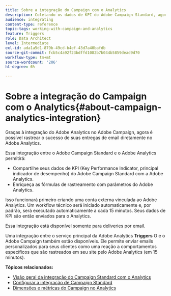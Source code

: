 ```yaml
---
title: Sobre a integração do Campaign com o Analytics
description: Coletando os dados de KPI do Adobe Campaign Standard, agora é possível compartilhar dados de campanha com o Adobe Analytics para medir as métricas de marketing por email do Adobe Campaign.
audience: integrating
content-type: reference
topic-tags: working-with-campaign-and-analytics
feature: Triggers
role: Data Architect
level: Intermediate
exl-id: ada1a5d1-879b-49cd-b4ef-43d7a40bafdb
source-git-commit: fcb5c4a92f23bdffd1082b7b044b5859dead9d70
workflow-type: tm+mt
source-wordcount: '206'
ht-degree: 6%

---
```


# Sobre a integração do Campaign com o Analytics{#about-campaign-analytics-integration}

Graças à integração do Adobe Analytics no Adobe Campaign, agora é possível rastrear o sucesso de suas entregas de email diretamente no Adobe Analytics.

Essa integração entre o Adobe Campaign Standard e o Adobe Analytics permitirá:

* Compartilhe seus dados de KPI (Key Performance Indicator, principal indicador de desempenho) do Adobe Campaign Standard com a Adobe Analytics.
* Enriqueça as fórmulas de rastreamento com parâmetros do Adobe Analytics.

Isso funcionará primeiro criando uma conta externa vinculada ao Adobe Analytics. Um workflow técnico será iniciado automaticamente e, por padrão, será executado automaticamente a cada 15 minutos. Seus dados de KPI são então enviados para o Analytics.

Essa integração está disponível somente para deliveries por email.

Uma integração entre o serviço principal da Adobe Analytics **Triggers** O e o Adobe Campaign também estão disponíveis. Ele permite enviar emails personalizados para seus clientes como uma reação a comportamentos específicos que são rastreados em seu site pelo Adobe Analytics (em 15 minutos).

**Tópicos relacionados:**

* [Visão geral da integração do Campaign Standard com o Analytics](https://experienceleague.adobe.com/docs/analytics/integration/adobe-campaign.html)
* [Configurar a integração de Campaign Standard](https://experienceleague.adobe.com/docs/campaign-standard/using/integrating-with-adobe-cloud/working-with-campaign-and-analytics/configure-campaign-analytics-integration.html)
* [Dimensões e métricas do Campaign no Analytics](../../integrating/using/campaign-dimensions-and-metrics-in-analytics.md)
